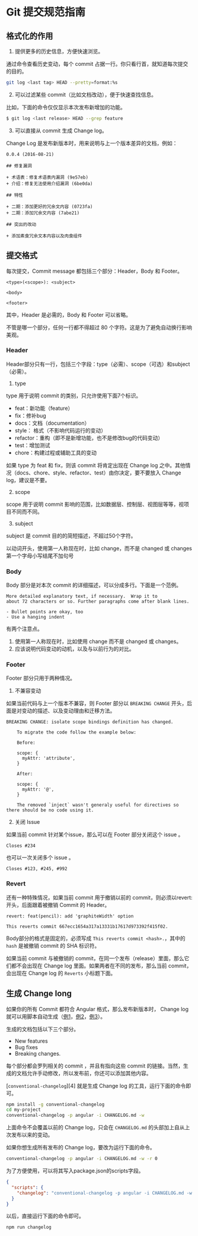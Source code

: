# Git 提交规范指南

## 格式化的作用

1. 提供更多的历史信息，方便快速浏览。

通过命令查看历史变动，每个 commit 占据一行。你只看行首，就知道每次提交的目的。

```sh
git log <last tag> HEAD --pretty=format:%s
```

2. 可以过滤某些 commit（比如文档改动），便于快速查找信息。

比如，下面的命令仅仅显示本次发布新增加的功能。

```sh
$ git log <last release> HEAD --grep feature
```

3. 可以直接从 commit 生成 Change log。

Change Log 是发布新版本时，用来说明与上一个版本差异的文档，例如：

```
0.0.4 (2016-08-21)

## 修复漏洞

+ 术语表：修复术语表内漏洞 (9e57eb)
+ 介绍：修复无法使用介绍漏洞 (6be0da)

## 特性

+ 二期：添加更好的冗余文内容 (0723fa)
+ 二期：添加冗余文内容 (7abe21)

## 突出的改动

+ 添加素食冗余文本内容以及肉食组件
```

## 提交格式

每次提交，Commit message 都包括三个部分：Header，Body 和 Footer。

```
<type>(<scope>): <subject>

<body>

<footer>
```

其中，Header 是必需的，Body 和 Footer 可以省略。

不管是哪一个部分，任何一行都不得超过 80 个字符。这是为了避免自动换行影响美观。

### Header

Header部分只有一行，包括三个字段：type（必需）、scope（可选）和subject（必需）。

1. type

type 用于说明 commit 的类别，只允许使用下面7个标识。

+ feat：新功能（feature）
+ fix：修补bug
+ docs：文档（documentation）
+ style： 格式（不影响代码运行的变动）
+ refactor：重构（即不是新增功能，也不是修改bug的代码变动）
+ test：增加测试
+ chore：构建过程或辅助工具的变动

如果 type 为 feat 和 fix，则该 commit 将肯定出现在 Change log 之中。其他情况（docs、chore、style、refactor、test）由你决定，要不要放入 Change log，建议是不要。

2. scope

scope 用于说明 commit 影响的范围，比如数据层、控制层、视图层等等，视项目不同而不同。

3. subject

subject 是 commit 目的的简短描述，不超过50个字符。

以动词开头，使用第一人称现在时，比如 change，而不是 changed 或 changes 第一个字母小写结尾不加句号

### Body

Body 部分是对本次 commit 的详细描述，可以分成多行。下面是一个范例。

```
More detailed explanatory text, if necessary.  Wrap it to 
about 72 characters or so. Further paragraphs come after blank lines.

- Bullet points are okay, too
- Use a hanging indent
```

有两个注意点。

1. 使用第一人称现在时，比如使用 change 而不是 changed 或 changes。
2. 应该说明代码变动的动机，以及与以前行为的对比。

### Footer

Footer 部分只用于两种情况。

1. 不兼容变动

如果当前代码与上一个版本不兼容，则 Footer 部分以 `BREAKING CHANGE` 开头，后面是对变动的描述、以及变动理由和迁移方法。

```
BREAKING CHANGE: isolate scope bindings definition has changed.
 
    To migrate the code follow the example below:
 
    Before:
 
    scope: {
      myAttr: 'attribute',
    }
 
    After:
 
    scope: {
      myAttr: '@',
    }
 
    The removed `inject` wasn't generaly useful for directives so there should be no code using it.
```

2. 关闭 Issue

如果当前 commit 针对某个issue，那么可以在 Footer 部分关闭这个 issue 。

```
Closes #234
```

也可以一次关闭多个 issue 。

```
Closes #123, #245, #992
```

### Revert

还有一种特殊情况，如果当前 commit 用于撤销以前的 commit，则必须以revert:开头，后面跟着被撤销 Commit 的 Header。

```
revert: feat(pencil): add 'graphiteWidth' option
 
This reverts commit 667ecc1654a317a13331b17617d973392f415f02.
```

Body部分的格式是固定的，必须写成 `This reverts commit <hash>.`，其中的 `hash` 是被撤销 commit 的 SHA 标识符。

如果当前 commit 与被撤销的 commit，在同一个发布（release）里面，那么它们都不会出现在 Change log 里面。如果两者在不同的发布，那么当前 commit，会出现在 Change log 的 `Reverts` 小标题下面。

## 生成 Change long

如果你的所有 Commit 都符合 Angular 格式，那么发布新版本时， Change log 就可以用脚本自动生成（[例1][1]，[例2][2]，[例3][3]）。

[1]: https://github.com/conventional-changelog/conventional-changelog/blob/master/CHANGELOG.md
[2]: https://github.com/karma-runner/karma/blob/master/CHANGELOG.md
[3]: https://github.com/btford/grunt-conventional-changelog/blob/master/CHANGELOG.md

生成的文档包括以下三个部分。

+ New features
+ Bug fixes
+ Breaking changes.

每个部分都会罗列相关的 commit ，并且有指向这些 commit 的链接。当然，生成的文档允许手动修改，所以发布前，你还可以添加其他内容。

[`conventional-changelog`][4] 就是生成 Change log 的工具，运行下面的命令即可。

```sh
npm install -g conventional-changelog
cd my-project
conventional-changelog -p angular -i CHANGELOG.md -w
```

上面命令不会覆盖以前的 Change log，只会在 `CHANGELOG.md` 的头部加上自从上次发布以来的变动。

如果你想生成所有发布的 Change log，要改为运行下面的命令。

```sh
conventional-changelog -p angular -i CHANGELOG.md -w -r 0
```

为了方便使用，可以将其写入package.json的scripts字段。

```json
{
  "scripts": {
    "changelog": "conventional-changelog -p angular -i CHANGELOG.md -w -r 0"
  }
}
```

以后，直接运行下面的命令即可。

```sh
npm run changelog
```

